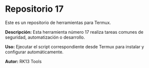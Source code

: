 # Repositorio 17

Este es un repositorio de herramientas para Termux.

**Descripción:** Esta herramienta número 17 realiza tareas comunes de seguridad, automatización o desarrollo.

**Uso:** Ejecutar el script correspondiente desde Termux para instalar y configurar automáticamente.

**Autor:** RK13 Tools
